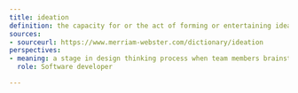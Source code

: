 ```yaml
---
title: ideation
definition: the capacity for or the act of forming or entertaining ideas
sources:
- sourceurl: https://www.merriam-webster.com/dictionary/ideation
perspectives:
- meaning: a stage in design thinking process when team members brainstorms and explores solutions to the problem identified. it is a stage when ideas are generated and evaluated.
  role: Software developer

---
```

